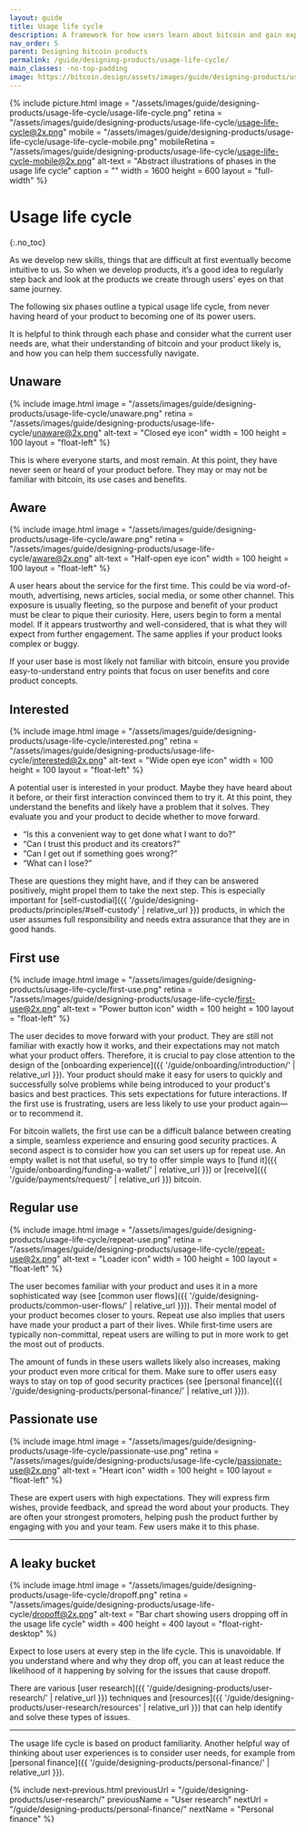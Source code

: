 ```yaml
---
layout: guide
title: Usage life cycle
description: A framework for how users learn about bitcoin and gain expertise with bitcoin applications.
nav_order: 5
parent: Designing bitcoin products
permalink: /guide/designing-products/usage-life-cycle/
main_classes: -no-top-padding
image: https://bitcoin.design/assets/images/guide/designing-products/usage-life-cycle/usage-life-cycle-preview.png
---
```


<!--

Editor's notes

An introduction to the main phases users of a product go through. This is a helpful
framework for user research and decision making.

Illustration sources

- https://www.figma.com/file/qzvCvqhSRx3Jq8aywaSjlr/Bitcoin-Design-Guide-Illustrations-CO?node-id=878%3A3190

-->

{% include picture.html
   image = "/assets/images/guide/designing-products/usage-life-cycle/usage-life-cycle.png"
   retina = "/assets/images/guide/designing-products/usage-life-cycle/usage-life-cycle@2x.png"
   mobile = "/assets/images/guide/designing-products/usage-life-cycle/usage-life-cycle-mobile.png"
   mobileRetina = "/assets/images/guide/designing-products/usage-life-cycle/usage-life-cycle-mobile@2x.png"
   alt-text = "Abstract illustrations of phases in the usage life cycle"
   caption = ""
   width = 1600
   height = 600
   layout = "full-width"
%}

# Usage life cycle
{:.no_toc}

As we develop new skills, things that are difficult at first eventually become intuitive to us. So when we develop products, it’s a good idea to regularly step back and look at the products we create through users' eyes on that same journey.

The following six phases outline a typical usage life cycle, from never having heard of your product to becoming one of its power users.

It is helpful to think through each phase and consider what the current user needs are, what their understanding of bitcoin and your product likely is, and how you can help them successfully navigate.

## Unaware

<div class="center" markdown="1">

{% include image.html
   image = "/assets/images/guide/designing-products/usage-life-cycle/unaware.png"
   retina = "/assets/images/guide/designing-products/usage-life-cycle/unaware@2x.png"
   alt-text = "Closed eye icon"
   width = 100
   height = 100
   layout = "float-left"
%}

This is where everyone starts, and most remain. At this point, they have never seen or heard of your product before. They may or may not be familiar with bitcoin, its use cases and benefits.

</div>

## Aware

<div class="center" markdown="1">

{% include image.html
   image = "/assets/images/guide/designing-products/usage-life-cycle/aware.png"
   retina = "/assets/images/guide/designing-products/usage-life-cycle/aware@2x.png"
   alt-text = "Half-open eye icon"
   width = 100
   height = 100
   layout = "float-left"
%}

A user hears about the service for the first time. This could be via word-of-mouth, advertising, news articles, social media, or some other channel. This exposure is usually fleeting, so the purpose and benefit of your product must be clear to pique their curiosity. Here, users begin to form a mental model. If it appears trustworthy and well-considered, that is what they will expect from further engagement. The same applies if your product looks complex or buggy.

If your user base is most likely not familiar with bitcoin, ensure you provide easy-to-understand entry points that focus on user benefits and core product concepts.

</div>

## Interested

<div class="center" markdown="1">

{% include image.html
   image = "/assets/images/guide/designing-products/usage-life-cycle/interested.png"
   retina = "/assets/images/guide/designing-products/usage-life-cycle/interested@2x.png"
   alt-text = "Wide open eye icon"
   width = 100
   height = 100
   layout = "float-left"
%}

A potential user is interested in your product. Maybe they have heard about it before, or their first interaction convinced them to try it. At this point, they understand the benefits and likely have a problem that it solves. They evaluate you and your product to decide whether to move forward.

- “Is this a convenient way to get done what I want to do?”
- “Can I trust this product and its creators?”
- “Can I get out if something goes wrong?”
- “What can I lose?”

These are questions they might have, and if they can be answered positively, might propel them to take the next step. This is especially important for [self-custodial]({{ '/guide/designing-products/principles/#self-custody' | relative_url }}) products, in which the user assumes full responsibility and needs extra assurance that they are in good hands.

</div>

## First use

<div class="center" markdown="1">

{% include image.html
   image = "/assets/images/guide/designing-products/usage-life-cycle/first-use.png"
   retina = "/assets/images/guide/designing-products/usage-life-cycle/first-use@2x.png"
   alt-text = "Power button icon"
   width = 100
   height = 100
   layout = "float-left"
%}

The user decides to move forward with your product. They are still not familiar with exactly how it works, and their expectations may not match what your product offers. Therefore, it is crucial to pay close attention to the design of the [onboarding experience]({{ '/guide/onboarding/introduction/' | relative_url }}). Your product should make it easy for users to quickly and successfully solve problems while being introduced to your product's basics and best practices. This sets expectations for future interactions. If the first use is frustrating, users are less likely to use your product again—or to recommend it.

For bitcoin wallets, the first use can be a difficult balance between creating a simple, seamless experience and ensuring good security practices. A second aspect is to consider how you can set users up for repeat use. An empty wallet is not that useful, so try to offer simple ways to [fund it]({{ '/guide/onboarding/funding-a-wallet/' | relative_url }}) or [receive]({{ '/guide/payments/request/' | relative_url }}) bitcoin.

</div>

## Regular use

<div class="center" markdown="1">

{% include image.html
   image = "/assets/images/guide/designing-products/usage-life-cycle/repeat-use.png"
   retina = "/assets/images/guide/designing-products/usage-life-cycle/repeat-use@2x.png"
   alt-text = "Loader icon"
   width = 100
   height = 100
   layout = "float-left"
%}

The user becomes familiar with your product and uses it in a more sophisticated way (see [common user flows]({{ '/guide/designing-products/common-user-flows/' | relative_url }})). Their mental model of your product becomes closer to yours. Repeat use also implies that users have made your product a part of their lives. While first-time users are typically non-committal, repeat users are willing to put in more work to get the most out of products.

The amount of funds in these users wallets likely also increases, making your product even more critical for them. Make sure to offer users easy ways to stay on top of good security practices (see [personal finance]({{ '/guide/designing-products/personal-finance/' | relative_url }})).

</div>

## Passionate use

<div class="center" markdown="1">

{% include image.html
   image = "/assets/images/guide/designing-products/usage-life-cycle/passionate-use.png"
   retina = "/assets/images/guide/designing-products/usage-life-cycle/passionate-use@2x.png"
   alt-text = "Heart icon"
   width = 100
   height = 100
   layout = "float-left"
%}

These are expert users with high expectations. They will express firm wishes, provide feedback, and spread the word about your products. They are often your strongest promoters, helping push the product further by engaging with you and your team. Few users make it to this phase.

</div>

---

## A leaky bucket

<div class="center" markdown="1">

{% include image.html
   image = "/assets/images/guide/designing-products/usage-life-cycle/dropoff.png"
   retina = "/assets/images/guide/designing-products/usage-life-cycle/dropoff@2x.png"
   alt-text = "Bar chart showing users dropping off in the usage life cycle"
   width = 400
   height = 400
   layout = "float-right-desktop"
%}

Expect to lose users at every step in the life cycle. This is unavoidable. If you understand where and why they drop off, you can at least reduce the likelihood of it happening by solving for the issues that cause dropoff.

There are various [user research]({{ '/guide/designing-products/user-research/' | relative_url }}) techniques and [resources]({{ '/guide/designing-products/user-research/resources' | relative_url }}) that can help identify and solve these types of issues.

</div>

---

The usage life cycle is based on product familiarity. Another helpful way of thinking about user experiences is to consider user needs, for example from [personal finance]({{ '/guide/designing-products/personal-finance/' | relative_url }}).

{% include next-previous.html
   previousUrl = "/guide/designing-products/user-research/"
   previousName = "User research"
   nextUrl = "/guide/designing-products/personal-finance/"
   nextName = "Personal finance"
%}
